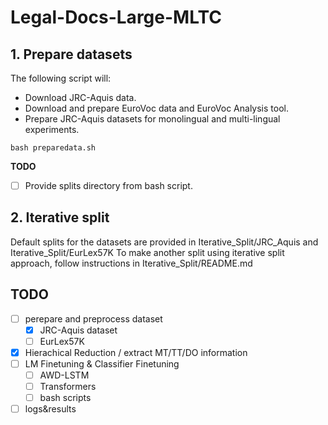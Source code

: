 # Legal-Docs-Large-MLTC

## 1. Prepare datasets

The following script will:
- Download JRC-Aquis data.
- Download and prepare EuroVoc data and EuroVoc Analysis tool.
- Prepare JRC-Aquis datasets for monolingual and multi-lingual experiments.

```
bash preparedata.sh
```

**TODO**
- [ ] Provide splits directory from bash script.

## 2. Iterative split

Default splits for the datasets are provided in Iterative_Split/JRC_Aquis and Iterative_Split/EurLex57K
To make another split using iterative split approach, follow instructions in Iterative_Split/README.md

## TODO

- [ ] perepare and preprocess dataset
  - [X] JRC-Aquis dataset
  - [ ] EurLex57K 
- [X] Hierachical Reduction / extract MT/TT/DO information
- [ ] LM Finetuning & Classifier Finetuning
  - [ ] AWD-LSTM
  - [ ] Transformers 
  - [ ] bash scripts
- [ ] logs&results
